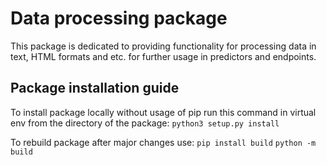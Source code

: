 # Data processing package

This package is dedicated to providing functionality for processing data in text, HTML formats and etc. for further usage in predictors and endpoints. 

## Package installation guide
To install package locally without usage of pip run this command in virtual env from the directory of the package:
`python3 setup.py install`

To rebuild package after major changes use:
`pip install build`
`python -m build`